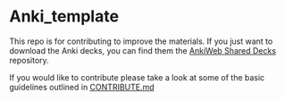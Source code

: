 # Anki_template

This repo is for contributing to improve the materials. If you just want to download the Anki decks, you can find them the [AnkiWeb Shared Decks](https://ankiweb.net/shared/byauthor/1753553575) repository.

If you would like to contribute please take a look at some of the basic guidelines outlined in [CONTRIBUTE.md](./CONTRIBUTE.md)
